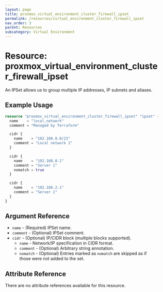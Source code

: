 ```yaml
---
layout: page
title: proxmox_virtual_environment_cluster_firewall_ipset
permalink: /resources/virtual_environment_cluster_firewall_ipset
nav_order: 3
parent: Resources
subcategory: Virtual Environment
---
```


# Resource: proxmox_virtual_environment_cluster_firewall_ipset

An IPSet allows us to group multiple IP addresses, IP subnets and aliases.

## Example Usage

```terraform
resource "proxmox_virtual_environment_cluster_firewall_ipset" "ipset" {
  name    = "local_network"
  comment = "Managed by Terraform"

  cidr {
    name    = "192.168.0.0/23"
    comment = "Local network 1"
  }

  cidr {
    name    = "192.168.0.1"
    comment = "Server 1"
    nomatch = true
  }

  cidr {
    name    = "192.168.2.1"
    comment = "Server 1"
  }
}
```

## Argument Reference

- `name` - (Required) IPSet name.
- `comment` - (Optional) IPSet comment.
- `cidr` - (Optional) IP/CIDR block (multiple blocks supported).
    - `name` - Network/IP specification in CIDR format.
    - `comment` - (Optional) Arbitrary string annotation.
    - `nomatch` - (Optional) Entries marked as `nomatch` are skipped as if those
      were not added to the set.

## Attribute Reference

There are no attribute references available for this resource.
